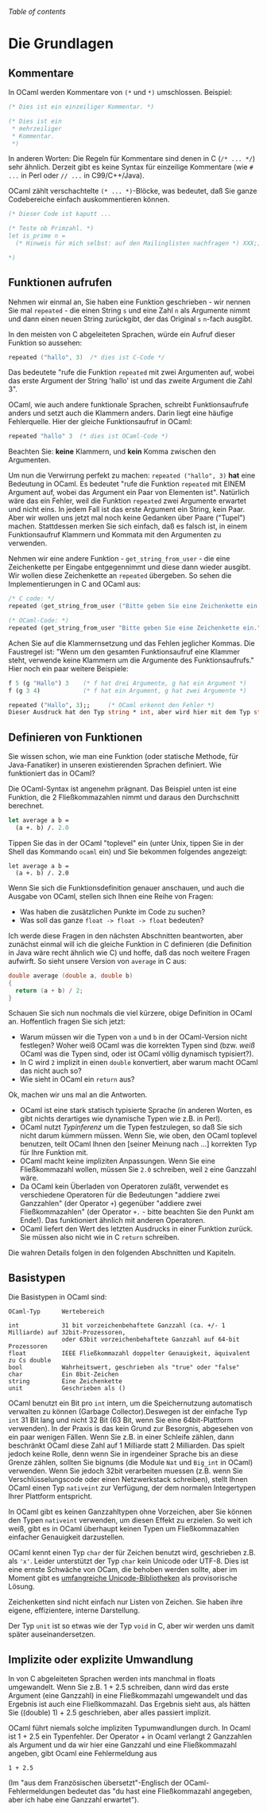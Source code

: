 <!-- ((! set title Die Grundlagen !)) ((! set learn !)) -->

*Table of contents*

# Die Grundlagen

Kommentare
----------

In OCaml werden Kommentare von `(*` und `*)` umschlossen. Beispiel:

```ocaml
(* Dies ist ein einzeiliger Kommentar. *)

(* Dies ist ein
 * mehrzeiliger
 * Kommentar.
 *)
```

In anderen Worten: Die Regeln für Kommentare sind denen in C
(`/* ... */`) sehr ähnlich.
Derzeit gibt es keine Syntax für einzeilige Kommentare (wie `# ...` in
Perl oder `// ...` in C99/C++/Java).

OCaml zählt verschachtelte `(* ... *)`-Blöcke, was bedeutet, daß Sie
ganze Codebereiche einfach auskommentieren können.

```ocaml
(* Dieser Code ist kaputt ...

(* Teste ob Primzahl. *)
let is_prime n =
  (* Hinweis für mich selbst: auf den Mailinglisten nachfragen *) XXX;;

*)
```

Funktionen aufrufen
-------------------

Nehmen wir einmal an, Sie haben eine Funktion geschrieben - wir nennen
Sie mal `repeated` - die einen String `s` und eine Zahl `n` als
Argumente nimmt und dann einen neuen String zurückgibt, der das Original
`s` `n`-fach ausgibt.

In den meisten von C abgeleiteten Sprachen, würde ein Aufruf dieser
Funktion so aussehen:

```C
repeated ("hallo", 3)  /* dies ist C-Code */
```

Das bedeutete "rufe die Funktion `repeated` mit zwei Argumenten auf,
wobei das erste Argument der String 'hallo' ist und das zweite Argument
die Zahl 3".

OCaml, wie auch andere funktionale Sprachen, schreibt Funktionsaufrufe
anders und setzt auch die Klammern anders. Darin liegt eine häufige
Fehlerquelle. Hier der gleiche Funktionsaufruf in OCaml:

```ocaml
repeated "hallo" 3  (* dies ist OCaml-Code *)
```

Beachten Sie: **keine** Klammern, und **kein** Komma zwischen den
Argumenten.

Um nun die Verwirrung perfekt zu machen: `repeated ("hallo", 3)`
**hat** eine Bedeutung in OCaml. Es bedeutet "rufe die Funktion
`repeated` mit EINEM Argument auf, wobei das Argument ein Paar von
Elementen ist". Natürlich wäre das ein Fehler, weil die Funktion
`repeated` zwei Argumente erwartet und nicht eins. In jedem Fall ist das
erste Argument ein String, kein Paar. Aber wir wollen uns jetzt mal noch
keine Gedanken über Paare ("Tupel") machen. Stattdessen merken Sie sich
einfach, daß es falsch ist, in einem Funktionsaufruf Klammern und Kommata
mit den Argumenten zu verwenden.

Nehmen wir eine andere Funktion - `get_string_from_user` - die eine
Zeichenkette per Eingabe entgegennimmt und diese dann wieder ausgibt.
Wir wollen diese Zeichenkette an `repeated` übergeben. So sehen die
Implementierungen in C and OCaml aus:

```C
/* C code: */
repeated (get_string_from_user ("Bitte geben Sie eine Zeichenkette ein."), 3)
```
```ocaml
(* OCaml-Code: *)
repeated (get_string_from_user "Bitte geben Sie eine Zeichenkette ein.") 3
```

Achen Sie auf die Klammernsetzung und das Fehlen jeglicher Kommas. Die
Faustregel ist: "Wenn um den gesamten Funktionsaufruf eine Klammer
steht, verwende keine Klammern um die Argumente des Funktionsaufrufs."
Hier noch ein paar weitere Beispiele:

```ocaml
f 5 (g "Hallo") 3    (* f hat drei Argumente, g hat ein Argument *)
f (g 3 4)            (* f hat ein Argument, g hat zwei Argumente *)

repeated ("Hallo", 3);;     (* OCaml erkennt den Fehler *)
Dieser Ausdruck hat den Typ string * int, aber wird hier mit dem Typ string verwendet.
```

Definieren von Funktionen
-------------------------

Sie wissen schon, wie man eine Funktion (oder statische Methode, für
Java-Fanatiker) in unseren existierenden Sprachen definiert. Wie
funktioniert das in OCaml?

Die OCaml-Syntax ist angenehm prägnant. Das Beispiel unten ist eine
Funktion, die 2 Fließkommazahlen nimmt und daraus den Durchschnitt
berechnet.

```ocaml
let average a b =
  (a +. b) /. 2.0
```

Tippen Sie das in der OCaml "toplevel" ein (unter Unix, tippen Sie in
der Shell das Kommando `ocaml` ein) und Sie bekommen folgendes
angezeigt:

```ocamltop
let average a b =
  (a +. b) /. 2.0
```

Wenn Sie sich die Funktionsdefinition genauer anschauen, und auch die
Ausgabe von OCaml, stellen sich Ihnen eine Reihe von Fragen:

-   Was haben die zusätzlichen Punkte im Code zu suchen?
-   Was soll das ganze `float -> float -> float` bedeuten?

Ich werde diese Fragen in den nächsten Abschnitten beantworten, aber
zunächst einmal will ich die gleiche Funktion in C definieren (die
Definition in Java wäre recht ähnlich wie C) und hoffe, daß das noch
weitere Fragen aufwirft. So sieht unsere Version von `average` in C aus:

```C
double average (double a, double b)
{
  return (a + b) / 2;
}
```

Schauen Sie sich nun nochmals die viel kürzere, obige Definition in
OCaml an. Hoffentlich fragen Sie sich jetzt:

-   Warum müssen wir die Typen von `a` und `b` in der OCaml-Version
    nicht festlegen? Woher weiß OCaml was die korrekten Typen sind (bzw.
    *weiß* OCaml was die Typen sind, oder ist OCaml völlig dynamisch
    typisiert?).
-   In C wird `2` implizit in einen `double` konvertiert, aber warum
    macht OCaml das nicht auch so?
-   Wie sieht in OCaml ein `return` aus?

Ok, machen wir uns mal an die Antworten.

-   OCaml ist eine stark statisch typisierte Sprache (in anderen Worten,
    es gibt nichts derartiges wie dynamische Typen wie z.B. in Perl).
-   OCaml nutzt *Typinferenz* um die Typen festzulegen, so daß Sie
    sich nicht darum kümmern müssen. Wenn Sie, wie oben, den OCaml
    toplevel benutzen, teilt OCaml Ihnen den [seiner Meinung nach ...]
    korrekten Typ für Ihre Funktion mit.
-   OCaml macht keine impliziten Anpassungen. Wenn Sie eine
    Fließkommazahl wollen, müssen Sie `2.0` schreiben, weil `2` eine
    Ganzzahl wäre.
-   Da OCaml kein Überladen von Operatoren zuläßt, verwendet es
    verschiedene Operatoren für die Bedeutungen "addiere zwei
    Ganzzahlen" (der Operator `+`) gegenüber "addiere zwei
    Fließkommazahlen" (der Operator `+.` - bitte beachten Sie den Punkt
    am Ende!). Das funktioniert ähnlich mit anderen Operatoren.
-   OCaml liefert den Wert des letzten Ausdrucks in einer Funktion
    zurück. Sie müssen also nicht wie in C `return` schreiben.

Die wahren Details folgen in den folgenden Abschnitten und Kapiteln.

Basistypen
----------

Die Basistypen in OCaml sind:

    OCaml-Typ      Wertebereich

    int            31 bit vorzeichenbehaftete Ganzzahl (ca. +/- 1 Milliarde) auf 32bit-Prozessoren,
                   oder 63bit vorzeichenbehaftete Ganzzahl auf 64-bit Prozessoren
    float          IEEE Fließkommazahl doppelter Genauigkeit, äquivalent zu Cs double
    bool           Wahrheitswert, geschrieben als "true" oder "false"
    char           Ein 8bit-Zeichen
    string         Eine Zeichenkette
    unit           Geschrieben als ()

OCaml benutzt ein Bit pro `int` intern, um die Speichernutzung
automatisch verwalten zu können (Garbage Collector).Deswegen ist der
einfache Typ `int` 31 Bit lang und nicht 32 Bit (63 Bit, wenn Sie eine
64bit-Plattform verwenden). In der Praxis is das kein Grund zur
Besorgnis, abgesehen von ein paar wenigen Fällen. Wenn Sie z.B. in einer
Schleife zählen, dann beschränkt OCaml diese Zahl auf 1 Milliarde statt
2 Milliarden. Das spielt jedoch keine Rolle, denn wenn Sie in
irgendeiner Sprache bis an diese Grenze zählen, sollten Sie bignums (die
Module `Nat` und `Big_int` in OCaml) verwenden. Wenn Sie jedoch 32bit
verarbeiten muessen (z.B. wenn Sie Verschlüsselungscode oder einen
Netzwerkstack schreiben), stellt Ihnen OCaml einen Typ `nativeint` zur
Verfügung, der dem normalen Integertypen Ihrer Plattform entspricht.

In OCaml gibt es keinen Ganzzahltypen ohne Vorzeichen, aber Sie können
den Typen `nativeint` verwenden, um diesen Effekt zu erzielen. So weit
ich weiß, gibt es in OCaml überhaupt keinen Typen um Fließkommazahlen
einfacher Genauigkeit darzustellen.

OCaml kennt einen Typ `char` der für Zeichen benutzt wird, geschrieben
z.B. als `'x'`. Leider unterstützt der Typ `char` kein Unicode oder
UTF-8. Dies ist eine ernste Schwäche von OCam, die behoben werden
sollte, aber im Moment gibt es [umfangreiche
Unicode-Bibliotheken](http://camomile.sourceforge.net/ "http://camomile.sourceforge.net/")
als provisorische Lösung.

Zeichenketten sind nicht einfach nur Listen von Zeichen. Sie haben ihre
eigene, effizientere, interne Darstellung.

Der Typ `unit` ist so etwas wie der Typ `void` in C, aber wir werden uns
damit später auseinandersetzen.

Implizite oder explizite Umwandlung
-----------------------------------

In von C abgeleiteten Sprachen werden ints manchmal in floats
umgewandelt. Wenn Sie z.B. 1 + 2.5 schreiben, dann wird das erste
Argument (eine Ganzzahl) in eine Fließkommazahl umgewandelt und das
Ergebnis ist auch eine Fließkommazahl. Das Ergebnis sieht aus, als
hätten Sie ((double) 1) + 2.5 geschrieben, aber alles passiert implizit.

OCaml führt niemals solche impliziten Typumwandlungen durch. In Ocaml
ist 1 + 2.5 ein Typenfehler. Der Operator + in Ocaml verlangt 2
Ganzzahlen als Argument und da wir hier eine Ganzzahl und eine
Fließkommazahl angeben, gibt Ocaml eine Fehlermeldung aus

```ocamltop
1 + 2.5
```

(Im "aus dem Französischen übersetzt"-Englisch der OCaml-Fehlermeldungen
bedeutet das "du hast eine Fließkommazahl angegeben, aber ich habe eine
Ganzzahl erwartet").



